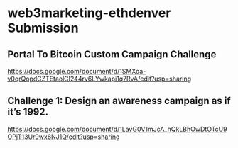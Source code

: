 # web3marketing-ethdenver Submission

## Portal To Bitcoin Custom Campaign Challenge
https://docs.google.com/document/d/1SMXoa-v0qrQopdCZTEtaolCI244rv6LYwkapi1q7RvA/edit?usp=sharing

## Challenge 1: Design an awareness campaign as if it’s 1992.
https://docs.google.com/document/d/1LavG0V1mJcA_hQkLBhOwDtOTcU9OPjT13Ur9wx6NJ1Q/edit?usp=sharing
